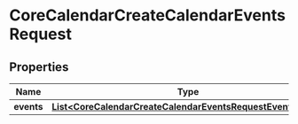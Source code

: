 

# CoreCalendarCreateCalendarEventsRequest


## Properties

| Name | Type | Description | Notes |
|------------ | ------------- | ------------- | -------------|
|**events** | [**List&lt;CoreCalendarCreateCalendarEventsRequestEventsInner&gt;**](CoreCalendarCreateCalendarEventsRequestEventsInner.md) |  |  |



